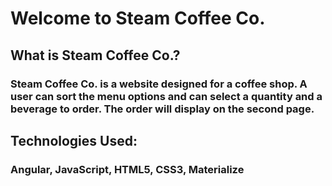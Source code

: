 # Welcome to Steam Coffee Co.

## What is Steam Coffee Co.?
### Steam Coffee Co. is a website designed for a coffee shop.  A user can sort the menu options and can select a quantity and a beverage to order.  The order will display on the second page.


## Technologies Used:
### Angular, JavaScript, HTML5, CSS3, Materialize
